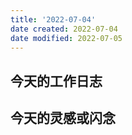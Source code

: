 ```yaml
---
title: '2022-07-04'
date created: 2022-07-04
date modified: 2022-07-05
---
```


## 今天的工作日志

## 今天的灵感或闪念
